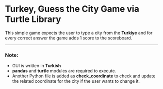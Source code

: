 # Turkey, Guess the City Game via Turtle Library

This simple game expects the user to type a city from the **Turkiye** and for every correct answer the game adds 1
score to the scoreboard.

<hr />

### Note:
* GUI is written in **Turkish**
* **pandas** and **turtle** modules are required to execute.
* Another Python file is added as **check_coordinate** to check and update the related coordinate for the city if the user 
wants to change it.

